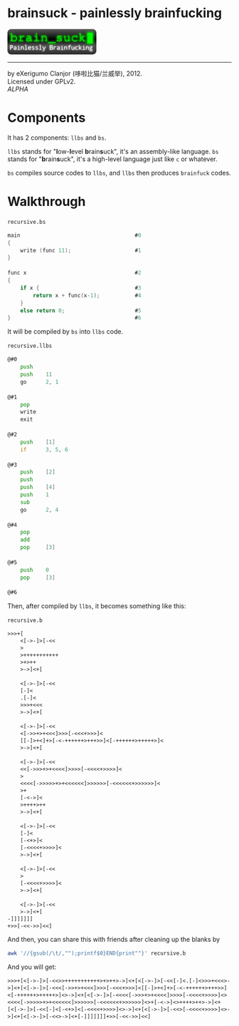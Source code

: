 # brainsuck - painlessly brainfucking
![bslogo](https://github.com/cjxgm/brainsuck/raw/master/image/bs.png "brainsuck")<hr>
by eXerigumo Clanjor (哆啦比猫/兰威举), 2012.<br>
Licensed under GPLv2.<br>
*ALPHA*<br>

# Components
It has 2 components: `llbs` and `bs`.

`llbs` stands for "**l**ow-**l**evel **b**rain**s**uck", it's an
assembly-like language. `bs` stands for "**b**rain**s**uck", it's a
high-level language just like `c` or whatever.

`bs` compiles source codes to `llbs`, and `llbs` then produces
`brainfuck` codes.

# Walkthrough
`recursive.bs`

```c
main									#0
{
	write (func 11);					#1
}

func x									#2
{
	if x {								#3
		return x + func(x-1);			#4
	}
	else return 0;						#5
}										#6
```

It will be compiled by `bs` into `llbs` code.

`recursive.llbs`

```asm
@#0
	push
	push	11
	go		2, 1

@#1
	pop
	write
	exit

@#2
	push	[1]
	if		3, 5, 6

@#3
	push	[2]
	push
	push	[4]
	push	1
	sub
	go		2, 4

@#4
	pop
	add
	pop		[3]

@#5
	push	0
	pop		[3]

@#6
```

Then, after compiled by `llbs`, it becomes something like this:

`recursive.b`

```brainfuck
>>>+[
	<[->-]>[-<<
	>
	>+++++++++++
	>+>++
	>->]<+[

	<[->-]>[-<<
	[-]<
	.[-]<
	>>>+<<<
	>->]<+[

	<[->-]>[-<<
	<[->>+>+<<<]>>>[-<<<+>>>]<
	[[-]>+<]+>[-<-++++++>+++>>]<[-++++++>+++++>]<
	>->]<+[

	<[->-]>[-<<
	<<[->>>+>+<<<<]>>>>[-<<<<+>>>>]<
	>
	<<<<[->>>>>+>+<<<<<<]>>>>>>[-<<<<<<+>>>>>>]<
	>+
	[-<->]<
	>++++>++
	>->]<+[

	<[->-]>[-<<
	[-]<
	[-<+>]<
	[-<<<<+>>>>]<
	>->]<+[

	<[->-]>[-<<
	>
	[-<<<<+>>>>]<
	>->]<+[

	<[->-]>[-<<
	>->]<+[
-]]]]]]]
+>>[-<<->>]<<]
```

And then, you can share this with friends after cleaning up the blanks by

```bash
awk '//{gsub(/\t/,"");printf$0}END{print""}' recursive.b
```

And you will get:

```brainfuck
>>>+[<[->-]>[-<<>>+++++++++++>+>++>->]<+[<[->-]>[-<<[-]<.[-]<>>>+<<<>->]<+[<[->-]>[-<<<[->>+>+<<<]>>>[-<<<+>>>]<[[-]>+<]+>[-<-++++++>+++>>]<[-++++++>+++++>]<>->]<+[<[->-]>[-<<<<[->>>+>+<<<<]>>>>[-<<<<+>>>>]<><<<<[->>>>>+>+<<<<<<]>>>>>>[-<<<<<<+>>>>>>]<>+[-<->]<>++++>++>->]<+[<[->-]>[-<<[-]<[-<+>]<[-<<<<+>>>>]<>->]<+[<[->-]>[-<<>[-<<<<+>>>>]<>->]<+[<[->-]>[-<<>->]<+[-]]]]]]]+>>[-<<->>]<<]
```

